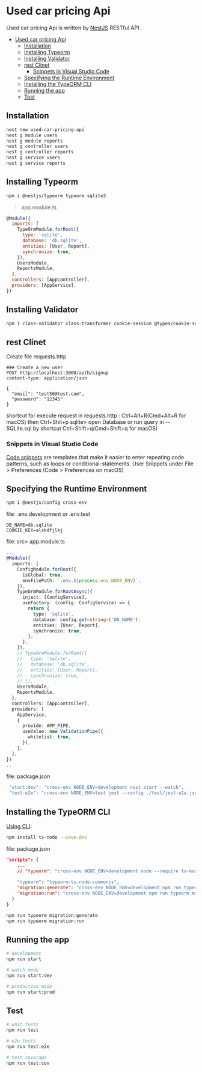 # Used car pricing Api
Used car pricing Api is written by [NestJS](https://github.com/nestjs/nest) RESTful API.

- [Used car pricing Api](#used-car-pricing-api)
  - [Installation](#installation)
  - [Installing Typeorm](#installing-typeorm)
  - [Installing Validator](#installing-validator)
  - [rest Clinet](#rest-clinet)
    - [Snippets in Visual Studio Code](#snippets-in-visual-studio-code)
  - [Specifying the Runtime Environment](#specifying-the-runtime-environment)
  - [Installing the TypeORM CLI](#installing-the-typeorm-cli)
  - [Running the app](#running-the-app)
  - [Test](#test)

## Installation
```sh
nest new used-car-pricing-api
nest g module users
nest g module reports
nest g controller users
nest g controller reports
nest g service users
nest g service reports
```
## Installing Typeorm
```sh
npm i @nestjs/typeorm typeorm sqlite3 
```
> app.module.ts
```javascript 
@Module({
  imports: [
    TypeOrmModule.forRoot({
      type: 'sqlite',
      database: 'db.sqlite',
      entities: [User, Report],
      synchronize: true,
    }),
    UsersModule,
    ReportsModule,
  ],
  controllers: [AppController],
  providers: [AppService],
})
```
## Installing Validator
```sh
npm i class-validator class-transformer cookie-session @types/cookie-session
```
## rest Clinet
Create file requests.http
```
### Create a new user
POST http://localhost:3000/auth/signup
content-type: application/json

{
  "email": "test50@test.com",
  "password": "12345"
}
```
shortcut for execute request in requests.http : Ctrl+Alt+R(Cmd+Alt+R for macOS)
then Ctrl+Shit+p sqlite> open Database or
run query in -- SQLite.sql  by shortcut Ctrl+Shift+q(Cmd+Shift+q for macOS)
### Snippets in Visual Studio Code
[Code snippets](https://code.visualstudio.com/docs/editor/userdefinedsnippets) are templates that make it easier to enter repeating code patterns, such as loops or conditional-statements.
User Snippets under File > Preferences (Code > Preferences on macOS)

## Specifying the Runtime Environment
```sh
npm i @nestjs/config cross-env
```
file: .env.development or .env.test
```
DB_NAME=db.sqlite
COOKIE_KEY=alskdfjlkj
```
file: src> app.module.ts
```ts
...
@Module({
  imports: [
    ConfigModule.forRoot({
      isGlobal: true,
      envFilePath: `.env.${process.env.NODE_ENV}`,
    }),
    TypeOrmModule.forRootAsync({
      inject: [ConfigService],
      useFactory: (config: ConfigService) => {
        return {
          type: 'sqlite',
          database: config.get<string>('DB_NAME'),
          entities: [User, Report],
          synchronize: true,
        };
      },
    }),
    // TypeOrmModule.forRoot({
    //   type: 'sqlite',
    //   database: 'db.sqlite',
    //   entities: [User, Report],
    //   synchronize: true,
    // }),
    UsersModule,
    ReportsModule,
  ],
  controllers: [AppController],
  providers: [
    AppService,
    {
      provide: APP_PIPE,
      useValue: new ValidationPipe({
        whitelist: true,
      }),
    },
  ],
})
...
```
file: package.json
```js
 "start:dev": "cross-env NODE_ENV=development nest start --watch",
 "test:e2e": "cross-env NODE_ENV=test jest --config ./test/jest-e2e.json --maxWorkers=1",
```
## Installing the TypeORM CLI
[Using CLI](https://typeorm.io/using-cli):
```sh
npm install ts-node --save-dev
```
file: package.json
```json
"scripts": {
    ...
    // "typeorm": "cross-env NODE_ENV=development node --require ts-node/register ./node_modules/typeorm/cli.js"
    
    "typeorm": "typeorm-ts-node-commonjs",
    "migration:generate": "cross-env NODE_ENV=development npm run typeorm migration:generate -- src/db/migrations/initial-schema -d src/db/data-source.ts",
    "migration:run": "cross-env NODE_ENV=development npm run typeorm migration:run -- -d src/db/data-source.ts"
  }
}
```
```sh
npm run typeorm migration:generate 
npm run typeorm migration:run
```
## Running the app

```sh
# development
npm run start

# watch mode
npm run start:dev

# production mode
npm run start:prod
```

## Test

```sh
# unit tests
npm run test

# e2e tests
npm run test:e2e

# test coverage
npm run test:cov
```
